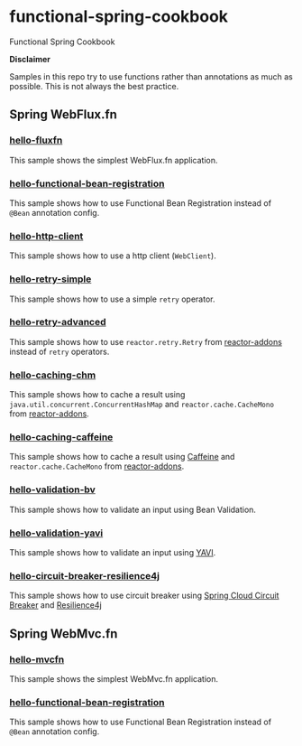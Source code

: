 # functional-spring-cookbook
Functional Spring Cookbook

**Disclaimer**

Samples in this repo try to use functions rather than annotations as much as possible.
This is not always the best practice.

## Spring WebFlux.fn

### [hello-fluxfn](webfluxfn/hello-fluxfn)

This sample shows the simplest WebFlux.fn application.

### [hello-functional-bean-registration](webfluxfn/hello-functional-bean-registration)

This sample shows how to use Functional Bean Registration instead of `@Bean` annotation config.

### [hello-http-client](webfluxfn/hello-http-client)

This sample shows how to use a http client (`WebClient`).

### [hello-retry-simple](webfluxfn/hello-retry-simple)

This sample shows how to use a simple `retry` operator.

### [hello-retry-advanced](webfluxfn/hello-retry-advanced)

This sample shows how to use `reactor.retry.Retry` from [reactor-addons](https://github.com/reactor/reactor-addons) instead of `retry` operators.

### [hello-caching-chm](webfluxfn/hello-caching-chm)

This sample shows how to cache a result using `java.util.concurrent.ConcurrentHashMap` and `reactor.cache.CacheMono` from [reactor-addons](https://github.com/reactor/reactor-addons).

### [hello-caching-caffeine](webfluxfn/hello-caching-caffeine)

This sample shows how to cache a result using [Caffeine](https://github.com/ben-manes/caffeine) and `reactor.cache.CacheMono` from [reactor-addons](https://github.com/reactor/reactor-addons).

### [hello-validation-bv](webfluxfn/hello-validation-bv)

This sample shows how to validate an input using Bean Validation.

### [hello-validation-yavi](webfluxfn/hello-validation-yavi)

This sample shows how to validate an input using [YAVI](https://github.com/making/yavi).

### [hello-circuit-breaker-resilience4j](hello-circuit-breaker-resilience4j)

This sample shows how to use circuit breaker using [Spring Cloud Circuit Breaker](https://github.com/spring-cloud-incubator/spring-cloud-circuitbreaker) and [Resilience4j](https://github.com/resilience4j)

## Spring WebMvc.fn

### [hello-mvcfn](webmvcfn/hello-mvcfn)

This sample shows the simplest WebMvc.fn application.

### [hello-functional-bean-registration](webmvcfn/hello-functional-bean-registration)

This sample shows how to use Functional Bean Registration instead of `@Bean` annotation config.
